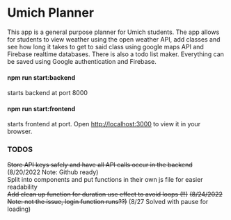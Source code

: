 # Umich Planner

This app is a general purpose planner for Umich students. The app allows for students to view weather using the open weather API, add classes and see how long it takes to get to said class using google maps API and Firebase realtime databases. There is also a todo list maker. Everything can be saved using Google authentication and Firebase.

#### npm run start:backend

starts backend at port 8000

#### npm run start:frontend

starts frontend at port.
Open [http://localhost:3000](http://localhost:3000) to view it in your browser.

### TODOS

~~Store API keys safely and have all API calls occur in the backend~~ (8/20/2022 Note: Github ready)<br />
Split into components and put functions in their own js file for easier readability<br />
~~Add clean up function for duration use effect to avoid loops (!!)~~ ~~(8/24/2022 Note: not the issue, login function runs??)~~ (8/27 Solved with pause for loading)
